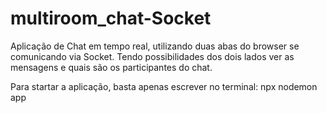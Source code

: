 # multiroom_chat-Socket

Aplicação de Chat em tempo real, utilizando duas abas do browser se comunicando via Socket. Tendo possibilidades dos dois lados ver as mensagens e quais são os participantes do chat. 

Para startar a aplicação, basta apenas escrever no terminal: npx nodemon app

